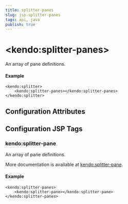 ```yaml
---
title: splitter-panes
slug: jsp-splitter-panes
tags: api, java
publish: true
---
```


# \<kendo:splitter-panes\>

An array of pane definitions.

#### Example
    <kendo:splitter>
        <kendo:splitter-panes></kendo:splitter-panes>
    </kendo:splitter>

## Configuration Attributes


##  Configuration JSP Tags

### kendo:splitter-pane

An array of pane definitions.

More documentation is available at [kendo:splitter-pane](splitter/pane).

#### Example

    <kendo:splitter-panes>
        <kendo:splitter-pane></kendo:splitter-pane>
    </kendo:splitter-panes>

